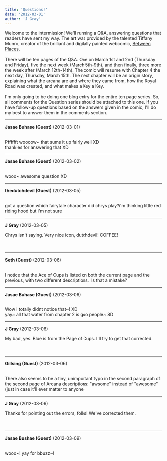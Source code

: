 ```yaml
---
title: 'Questions!'
date: '2012-03-01'
author: 'J Gray'
---
```


Welcome to the intermission! We'll running a Q&amp;A, answering questions that readers have sent my way. The art was provided by the talented Tiffany Munro, creator of the brilliant and digitally painted webcomic, <a name="" target="_blank" classname="" class="" href="http://betweenplaces.spiderforest.com/">Between Places</a>.<br><br>There will be ten pages of the Q&amp;A. One on March 1st and 2nd (Thursday and Friday), five the next week (March 5th-9th), and then finally, three more the week after (March 12th-14th). The comic will resume with Chapter 4 the next day, Thursday, March 15th. The next chapter will be an origin story, explaining what the arcana are and where they came from, how the Royal Road was created, and what makes a Key a Key.<br><br>I'm only going to be doing one blog entry for the entire ten page series. So, all comments for the Question series should be attached to this one. If you have follow-up questions based on the answers given in the comic, I'll do my best to answer them in the comments section.<br>

---
**Jasae Buhase (Guest)** (2012-03-01)

<br> Pfffffft woooow~ that sums it up fairly well XD 
<br>thankies for answering that XD

---
**Jasae Buhase (Guest)** (2012-03-02)

<br> wooo~ awesome question XD

---
**thedutchdevil (Guest)** (2012-03-05)

<br>got&nbsp;a question:which fairytale character did chrys play?i'm thinking little red riding hood but i'm not sure

---
**J Gray** (2012-03-05)

Chrys isn't saying. Very nice icon, dutchdevil! COFFEE!<br><br><br>

---
**Seth (Guest)** (2012-03-06)

<br> I notice that the Ace of Cups is listed on both the current page and the previous, with two different descriptions. &nbsp;Is that a mistake?

---
**Jasae Buhase (Guest)** (2012-03-06)

<br> Wow i totally didnt notice that~! XD 
<br>yay~ all that water from chapter 2 is goo people~ 8D

---
**J Gray** (2012-03-06)

My bad, yes. Blue is from the Page of Cups. I'll try to get that corrected.<br><br><br>

---
**Gillsing (Guest)** (2012-03-06)

<br> There also seems to be a tiny, unimportant typo in the second paragraph of the second page of Arcana descriptions: "awsome" instead of "awesome" (just in case it'll ever matter to anyone)

---
**J Gray** (2012-03-06)

Thanks for pointing out the errors, folks! We've corrected them.<br><br><br>

---
**Jasae Bushae (Guest)** (2012-03-09)

<br> wooo~! yay for bbuzz~!

